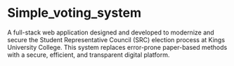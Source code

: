 # Simple_voting_system
A full-stack web application designed and developed to modernize and secure the Student Representative Council (SRC) election process at Kings University College. 
This system replaces error-prone paper-based methods with a secure, efficient, and transparent digital platform.
